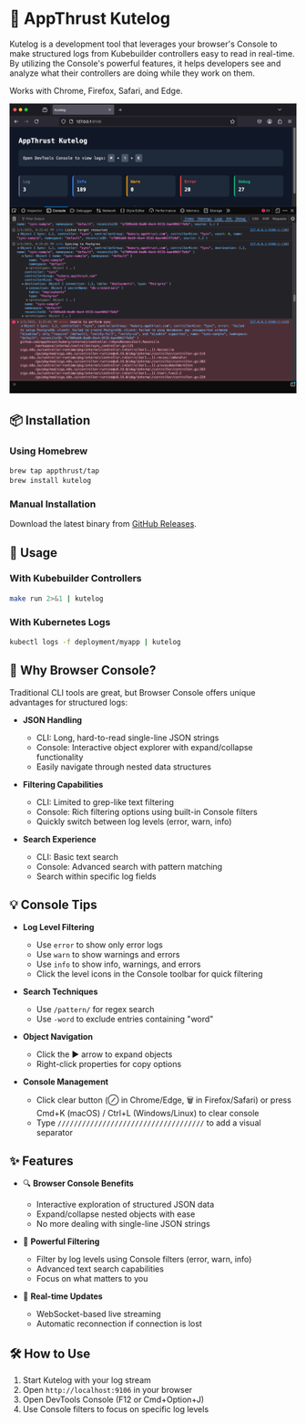 # 🌸 AppThrust Kutelog

Kutelog is a development tool that leverages your browser's Console to make structured logs from Kubebuilder controllers easy to read in real-time. By utilizing the Console's powerful features, it helps developers see and analyze what their controllers are doing while they work on them.

Works with Chrome, Firefox, Safari, and Edge.

![Kutelog Screenshot](screenshots/image.png)

## 📦 Installation

### Using Homebrew

```bash
brew tap appthrust/tap
brew install kutelog
```

### Manual Installation

Download the latest binary from [GitHub Releases](https://github.com/appthrust/kutelog/releases).

## 🚀 Usage

### With Kubebuilder Controllers
```bash
make run 2>&1 | kutelog
```

### With Kubernetes Logs
```bash
kubectl logs -f deployment/myapp | kutelog
```

## 🤔 Why Browser Console?

Traditional CLI tools are great, but Browser Console offers unique advantages for structured logs:

- **JSON Handling**
  - CLI: Long, hard-to-read single-line JSON strings
  - Console: Interactive object explorer with expand/collapse functionality
  - Easily navigate through nested data structures

- **Filtering Capabilities**
  - CLI: Limited to grep-like text filtering
  - Console: Rich filtering options using built-in Console filters
  - Quickly switch between log levels (error, warn, info)

- **Search Experience**
  - CLI: Basic text search
  - Console: Advanced search with pattern matching
  - Search within specific log fields

## 💡 Console Tips

- **Log Level Filtering**
  - Use `error` to show only error logs
  - Use `warn` to show warnings and errors
  - Use `info` to show info, warnings, and errors
  - Click the level icons in the Console toolbar for quick filtering

- **Search Techniques**
  - Use `/pattern/` for regex search
  - Use `-word` to exclude entries containing "word"

- **Object Navigation**
  - Click the ▶ arrow to expand objects
  - Right-click properties for copy options

- **Console Management**
  - Click clear button (⊘ in Chrome/Edge, 🗑️ in Firefox/Safari) or press Cmd+K (macOS) / Ctrl+L (Windows/Linux) to clear console
  - Type `////////////////////////////////////` to add a visual separator

## ✨ Features

- 🔍 **Browser Console Benefits**
  - Interactive exploration of structured JSON data
  - Expand/collapse nested objects with ease
  - No more dealing with single-line JSON strings

- 🎯 **Powerful Filtering**
  - Filter by log levels using Console filters (error, warn, info)
  - Advanced text search capabilities
  - Focus on what matters to you

- 🔄 **Real-time Updates**
  - WebSocket-based live streaming
  - Automatic reconnection if connection is lost

## 🛠️ How to Use

1. Start Kutelog with your log stream
2. Open `http://localhost:9106` in your browser
3. Open DevTools Console (F12 or Cmd+Option+J)
4. Use Console filters to focus on specific log levels
